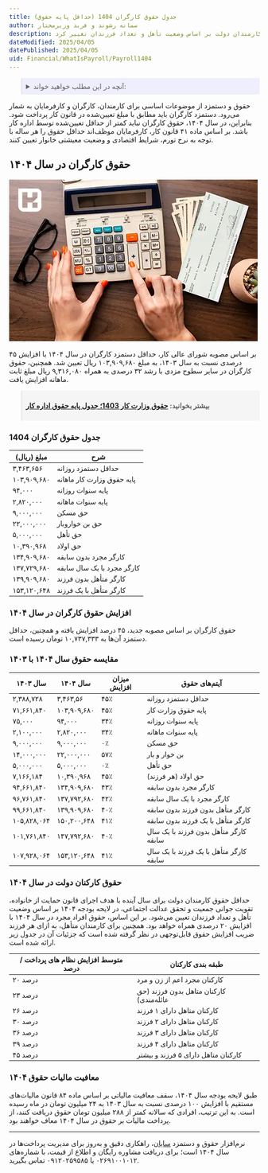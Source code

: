```yaml
---
title: جدول حقوق کارگران 1404 (حداقل پایه حقوق)
author: سمانه رشوند و فربد وزیرمختار
description: در سال ۱۴۰۴، حقوق کارگران با افزایش ۴۵ درصدی به ۱۰۳,۹۰۹,۶۸۰ ریال رسید و حقوق کارمندان دولت بر اساس وضعیت تأهل و تعداد فرزندان تغییر کرد.
dateModified: 2025/04/05
datePublished: 2025/04/05
uid: Financial/WhatIsPayroll/Payroll1404
---
```

<blockquote style="background-color:#eeeefc; padding:0.5rem">
<details>
  <summary>آنچه در این مطلب خواهید خواند:</summary>
  <ul>
    <li>حقوق کارگران در سال ۱۴۰۴</li>
    <li>جدول حقوق کارگران 1404</li>
    <li>افزایش حقوق کارگران در سال ۱۴۰۴</li>
    <li>مقایسه حقوق سال ۱۴۰۴ با ۱۴۰۳</li>
    <li>حقوق کارکنان دولت در سال ۱۴۰۴</li>
    <li>معافیت مالیات حقوق ۱۴۰۴</li>
  </ul>
</details>
</blockquote>
حقوق و دستمزد از موضوعات اساسی برای کارمندان، کارگران و کارفرمایان به شمار می‌رود. دستمزد کارگران باید مطابق با مبلغ تعیین‌شده در قانون کار پرداخت شود. بنابراین، در سال ۱۴۰۴، حقوق کارگران نباید کمتر از حداقل تعیین‌شده توسط اداره کار باشد. بر اساس ماده ۴۱ قانون کار، کارفرمایان موظف‌اند حداقل حقوق را هر ساله با توجه به نرخ تورم، شرایط اقتصادی و وضعیت معیشتی خانوار تعیین کنند.

## حقوق کارگران در سال ۱۴۰۴

![حقوق کارگران در سال ۱۴۰۴](./Images/Payroll1404.webp)

بر اساس مصوبه شورای عالی کار، حداقل دستمزد کارگران در سال ۱۴۰۴ با افزایش ۴۵ درصدی نسبت به سال ۱۴۰۳، به مبلغ ۱۰۳,۹۰۹,۶۸۰ ریال تعیین شد. همچنین، حقوق کارگران در سایر سطوح مزدی با رشد ۳۲ درصدی به همراه ۹,۳۱۶,۰۸۰ ریال مبلغ ثابت ماهانه افزایش یافت.

<blockquote style="background-color:#f5f5f5; padding:0.5rem">
<p><strong>بیشتر بخوانید: <a href="https://www.hooshkar.com/Wiki/Payroll/Payroll1403" target="_blank">حقوق وزارت کار 1403؛ جدول پایه حقوق اداره کار
</a></p></strong></blockquote>

### جدول حقوق کارگران 1404

| مبلغ (ریال)          | شرح                           |
|--------------|-------------------------------|
| ۳,۴۶۳,۶۵۶   | حداقل دستمزد روزانه          |
| ۱۰۳,۹۰۹,۶۸۰ | پایه حقوق وزارت کار ماهانه    |
| ۹۴,۰۰۰      | پایه سنوات روزانه            |
| ۲,۸۲۰,۰۰۰   | پایه سنوات ماهانه            |
| ۹,۰۰۰,۰۰۰   | حق مسکن                      |
| ۲۲,۰۰۰,۰۰۰  | حق بن خواروبار               |
| ۵,۰۰۰,۰۰۰   | حق تأهل                      |
| ۱۰,۳۹۰,۹۶۸  | حق اولاد                     |
| ۱۳۴,۹۰۹,۶۸۰ | کارگر مجرد بدون سابقه        |
| ۱۳۷,۷۲۹,۶۸۰ | کارگر مجرد با یک سال سابقه   |
| ۱۳۹,۹۰۹,۶۸۰ | کارگر متأهل بدون فرزند       |
| ۱۵۳,۱۲۰,۶۴۸ | کارگر متأهل با یک فرزند      |

### افزایش حقوق کارگران در سال ۱۴۰۴

حقوق کارگران بر اساس مصوبه جدید، ۴۵ درصد افزایش یافته و همچنین، حداقل دستمزد آن‌ها به ۱۰,۷۳۷,۳۳۳ تومان رسیده است.

### مقایسه حقوق سال ۱۴۰۴ با ۱۴۰۳

| سال ۱۴۰۳ | سال ۱۴۰۴ | میزان افزایش | آیتم‌های حقوق |
|---------|---------|--------------|--------------|
| ۲,۳۸۸,۷۲۸ | ۳,۴۶۳,۵۶ | ۴۵٪ | حداقل دستمزد روزانه |
| ۷۱,۶۶۱,۸۴۰ | ۱۰۳,۹۰۹,۶۸۰ | ۴۵٪ | پایه حقوق وزارت کار |
| ۷۵,۰۰۰ | ۹۴,۰۰۰ | ۳۴٪ | پایه سنوات روزانه |
| ۲,۱۰۰,۰۰۰ | ۲,۸۲۰,۰۰۰ | ۳۴٪ | پایه سنوات ماهانه |
| ۹,۰۰۰,۰۰۰ | ۹,۰۰۰,۰۰۰ | ۰٪ | حق مسکن |
| ۱۴,۰۰۰,۰۰۰ | ۲۲,۰۰۰,۰۰۰ | ۵۷٪ | بن خوار و بار |
| ۵,۰۰۰,۰۰۰ | ۵,۰۰۰,۰۰۰ | ۰٪ | حق تأهل |
| ۷,۱۶۶,۱۸۴ | ۱۰,۳۹۰,۹۶۸ | ۴۵٪ | حق اولاد (هر فرزند) |
| ۹۴,۶۶۱,۸۴۰ | ۱۳۴,۹۰۹,۶۸۰ | ۴۳٪ | کارگر مجرد بدون سابقه |
| ۹۶,۷۶۱,۸۴۰ | ۱۳۷,۷۹۲,۶۸۰ | ۴۲٪ | کارگر مجرد با یک سال سابقه |
| ۹۹,۶۶۱,۸۴۰ | ۱۳۹,۹۰۹,۶۸۰ | ۴۰٪ | کارگر متأهل بدون فرزند بدون سابقه |
| ۱۰۵,۸۲۸,۰۶۴ | ۱۵۰,۲۰۰,۶۴۸ | ۴۱٪ | کارگر متأهل با یک فرزند بدون سابقه |
| ۱۰۱,۷۶۱,۸۴۰ | ۱۴۷,۷۹۲,۶۸۰ | ۴۰٪ | کارگر متأهل بدون فرزند با یک سال سابقه |
| ۱۰۷,۹۲۸,۰۶۴ | ۱۵۳,۱۲۰,۶۴۸ | ۴۱٪ | کارگر متأهل با یک فرزند با یک سال سابقه |

### حقوق کارکنان دولت در سال ۱۴۰۴  

حداقل حقوق کارمندان دولت برای سال آینده با هدف اجرای قانون حمایت از خانواده، تقویت جوانی جمعیت و تحقق عدالت اجتماعی، در لایحه بودجه ۱۴۰۴ بر اساس وضعیت تأهل و تعداد فرزندان تعیین می‌شود. بر این اساس، حقوق افراد مجرد در سال ۱۴۰۴ با افزایش ۲۰ درصدی همراه خواهد بود. همچنین برای کارمندان متأهل، به ازای هر فرزند ضریب افزایش حقوق قابل‌توجهی در نظر گرفته شده است که جزئیات آن در جدول زیر ارائه شده است.

| متوسط افزایش نظام های پرداخت / درصد | طبقه بندی کارکنان |
|-----------------------------------|--------------------|
| ۲۰ درصد                           | کارکنان مجرد اعم از زن و مرد |
| ۲۳ درصد                           | کارکنان متاهل بدون فرزند (حق عائله‌مندی) |
| ۲۶ درصد                           | کارکنان متاهل دارای ۱ فرزند |
| ۳۰ درصد                           | کارکنان متاهل دارای ۲ فرزند |
| ۳۶ درصد                           | کارکنان متاهل دارای ۳ فرزند |
| ۳۹ درصد                           | کارکنان متاهل دارای ۴ فرزند |
| ۴۵ درصد                           | کارکنان متاهل دارای ۵ فرزند و بیشتر |

### معافیت مالیات حقوق ۱۴۰۴  

طبق لایحه بودجه سال ۱۴۰۴، سقف معافیت مالیاتی بر اساس ماده ۸۴ قانون مالیات‌های مستقیم با افزایش ۱۰۰ درصدی نسبت به سال ۱۴۰۳ به ۲۴ میلیون تومان در ماه رسیده است. به این ترتیب، افرادی که سالانه کمتر از ۲۸۸ میلیون تومان حقوق دریافت کنند، از پرداخت مالیات بر حقوق در سال ۱۴۰۴ معاف خواهند بود.

-----
نرم‌افزار حقوق و دستمزد <a href="https://www.hooshkar.com/Software/Sayan/Module/Payroll" target="_blank">سایان</a>، راهکاری دقیق و به‌روز برای مدیریت پرداخت‌ها در سال ۱۴۰۴ است؛ برای دریافت مشاوره رایگان و اطلاع از قیمت، با شماره‌های ۰۲۶۹۱۰۰۱۰۱۲ یا ۰۹۱۲۰۲۵۹۵۸۵ تماس بگیرید.